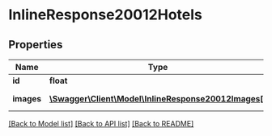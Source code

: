 # InlineResponse20012Hotels

## Properties
Name | Type | Description | Notes
------------ | ------------- | ------------- | -------------
**id** | **float** | id отеля | [optional] 
**images** | [**\Swagger\Client\Model\InlineResponse20012Images[]**](InlineResponse20012Images.md) | Массив картинок | [optional] 

[[Back to Model list]](../../README.md#documentation-for-models) [[Back to API list]](../../README.md#documentation-for-api-endpoints) [[Back to README]](../../README.md)


